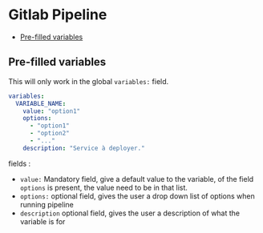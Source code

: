 # Gitlab Pipeline

- [Pre-filled variables](#Pre-filled%20variables)

## Pre-filled variables

This will only work in the global `variables:` field.

```yaml
variables:
  VARIABLE_NAME:
    value: "option1"
    options:
      - "option1"
      - "option2"
      - "..."
    description: "Service à deployer."
```

fields : 
- `value:` Mandatory field, give a default value to the variable, of the field `options` is present, the value need to be in that list.
- `options:` optional field, gives the user a drop down list of options when running pipeline
- `description` optional field, gives the user a description of what the variable is for